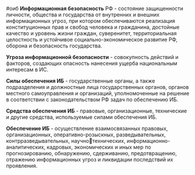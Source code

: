 #оиб 
**Информационная безопасность** РФ - состояние защищенности личности, общества и государства от внутренних и внешних информационных угроз, при котором обеспечиваются реализация конституционных прав и свобод человека и гражданина, достойные качество и уровень жизни граждан, суверенитет, территориальная целостность и устойчивое социально-экономическое развитие РФ, оборона и безопасность государства.

**Угроза информационной безопасности** - совокупность действий и факторов, создающих опасность нанесения ущерба национальным интересам в ИС.

**Силы обеспечения ИБ** - государственные органы, а также подразделения и должностные лица государственных органов, органов местного самоуправления и организаций, уполномоченные на решение в соответствии с законодательством РФ задач по обеспечению ИБ.

**Средства обеспечения ИБ** - правовые, организационные, технические и другие средства, используемые силами обеспечения ИБ.

**Обеспечение ИБ** - осуществление взаимосвязанных правовых, организационных, оперативно-розыскных, разведывательных, контрразведывательных, научнотехнических, информационно-аналитических, кадровых, экономических и иных мер по прогнозированию, обнаружению, сдерживанию, предотвращению, отражению информационных угроз и ликвидации последствий их проявления.

